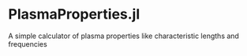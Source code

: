 # PlasmaProperties.jl
A simple calculator of plasma properties like characteristic lengths and frequencies
